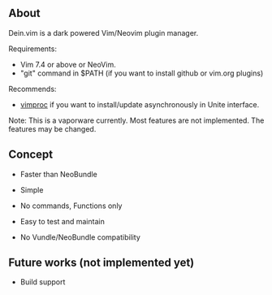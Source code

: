 ## About

Dein.vim is a dark powered Vim/Neovim plugin manager.

Requirements:
* Vim 7.4 or above or NeoVim.
* "git" command in $PATH (if you want to install github or vim.org plugins)

Recommends:
* [vimproc](https://github.com/Shougo/vimproc.vim) if you want to
  install/update asynchronously in Unite interface.

Note: This is a vaporware currently.  Most features are not implemented.
The features may be changed.

## Concept

* Faster than NeoBundle

* Simple

* No commands, Functions only

* Easy to test and maintain

* No Vundle/NeoBundle compatibility

## Future works (not implemented yet)

* Build support

